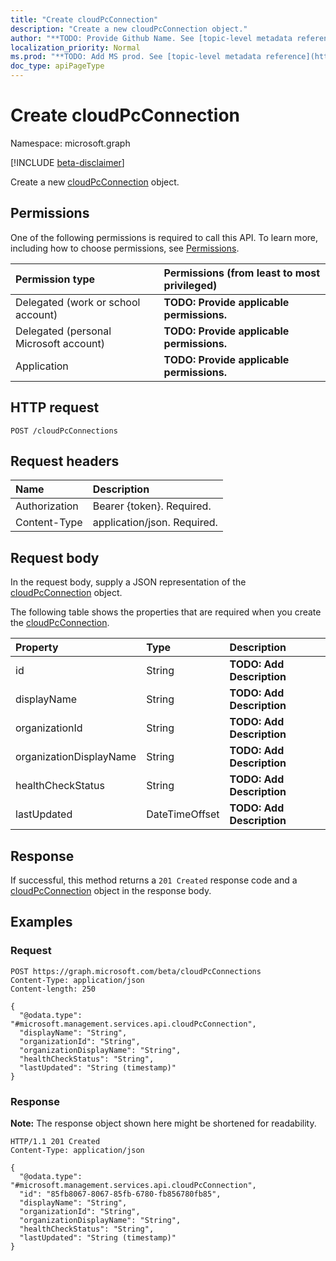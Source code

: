 ```yaml
---
title: "Create cloudPcConnection"
description: "Create a new cloudPcConnection object."
author: "**TODO: Provide Github Name. See [topic-level metadata reference](https://msgo.azurewebsites.net/add/document/guidelines/metadata.html#topic-level-metadata)**"
localization_priority: Normal
ms.prod: "**TODO: Add MS prod. See [topic-level metadata reference](https://msgo.azurewebsites.net/add/document/guidelines/metadata.html#topic-level-metadata)**"
doc_type: apiPageType
---
```


# Create cloudPcConnection
Namespace: microsoft.graph

[!INCLUDE [beta-disclaimer](../../includes/beta-disclaimer.md)]

Create a new [cloudPcConnection](../resources/cloudpcconnection.md) object.

## Permissions
One of the following permissions is required to call this API. To learn more, including how to choose permissions, see [Permissions](/graph/permissions-reference).

|Permission type|Permissions (from least to most privileged)|
|:---|:---|
|Delegated (work or school account)|**TODO: Provide applicable permissions.**|
|Delegated (personal Microsoft account)|**TODO: Provide applicable permissions.**|
|Application|**TODO: Provide applicable permissions.**|

## HTTP request

<!-- {
  "blockType": "ignored"
}
-->
``` http
POST /cloudPcConnections
```

## Request headers
|Name|Description|
|:---|:---|
|Authorization|Bearer {token}. Required.|
|Content-Type|application/json. Required.|

## Request body
In the request body, supply a JSON representation of the [cloudPcConnection](../resources/cloudpcconnection.md) object.

The following table shows the properties that are required when you create the [cloudPcConnection](../resources/cloudpcconnection.md).

|Property|Type|Description|
|:---|:---|:---|
|id|String|**TODO: Add Description**|
|displayName|String|**TODO: Add Description**|
|organizationId|String|**TODO: Add Description**|
|organizationDisplayName|String|**TODO: Add Description**|
|healthCheckStatus|String|**TODO: Add Description**|
|lastUpdated|DateTimeOffset|**TODO: Add Description**|



## Response

If successful, this method returns a `201 Created` response code and a [cloudPcConnection](../resources/cloudpcconnection.md) object in the response body.

## Examples

### Request
<!-- {
  "blockType": "request",
  "name": "create_cloudpcconnection_from_cloudpcconnections"
}
-->
``` http
POST https://graph.microsoft.com/beta/cloudPcConnections
Content-Type: application/json
Content-length: 250

{
  "@odata.type": "#microsoft.management.services.api.cloudPcConnection",
  "displayName": "String",
  "organizationId": "String",
  "organizationDisplayName": "String",
  "healthCheckStatus": "String",
  "lastUpdated": "String (timestamp)"
}
```


### Response
**Note:** The response object shown here might be shortened for readability.
<!-- {
  "blockType": "response",
  "truncated": true,
  "@odata.type": "microsoft.management.services.api.cloudPcConnection"
}
-->
``` http
HTTP/1.1 201 Created
Content-Type: application/json

{
  "@odata.type": "#microsoft.management.services.api.cloudPcConnection",
  "id": "85fb8067-8067-85fb-6780-fb856780fb85",
  "displayName": "String",
  "organizationId": "String",
  "organizationDisplayName": "String",
  "healthCheckStatus": "String",
  "lastUpdated": "String (timestamp)"
}
```

